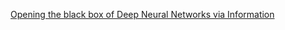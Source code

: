 [Opening the black box of Deep Neural Networks
via Information](https://arxiv.org/pdf/1703.00810.pdf) 
